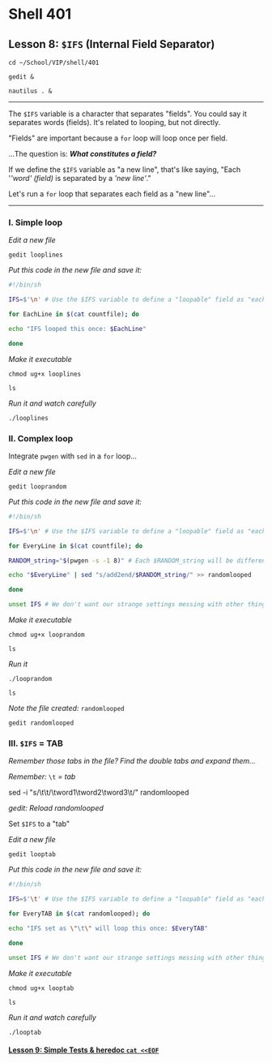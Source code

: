 # Shell 401
## Lesson 8: `$IFS` (Internal Field Separator)

`cd ~/School/VIP/shell/401`

`gedit &`

`nautilus . &`

___

The `$IFS` variable is a character that separates "fields". You could say it separates words (fields). It's related to looping, but not directly.

"Fields" are important because a `for` loop will loop once per field.

...The question is: ***What constitutes a field?***

If we define the `$IFS` variable as "a new line", that's like saying, "Each '*'word' (field)* is separated by a *'new line'*."

Let's run a `for` loop that separates each field as a "new line"...
___

### I. Simple loop

*Edit a new file*

`gedit looplines`

*Put this code in the new file and save it:*

```sh
#!/bin/sh

IFS=$'\n' # Use the $IFS variable to define a "loopable" field as "each" new line"

for EachLine in $(cat countfile); do

echo "IFS looped this once: $EachLine"

done
```

*Make it executable*

`chmod ug+x looplines`

`ls`

*Run it and watch carefully*

`./looplines`

### II. Complex loop

Integrate `pwgen` with `sed` in a `for` loop...

*Edit a new file*

`gedit looprandom`

*Put this code in the new file and save it:*

```sh
#!/bin/sh

IFS=$'\n' # Use the $IFS variable to define a "loopable" field as "each" new line"

for EveryLine in $(cat countfile); do

RANDOM_string="$(pwgen -s -1 8)" # Each $RANDOM_string will be different in each loop

echo "$EveryLine" | sed "s/add2end/$RANDOM_string/" >> randomlooped

done

unset IFS # We don't want our strange settings messing with other things.
```

*Make it executable*

`chmod ug+x looprandom`

`ls`

*Run it*

`./looprandom`

`ls`

*Note the file created:* `randomlooped`

`gedit randomlooped`

### III. `$IFS` = TAB

*Remember those tabs in the file? Find the double tabs and expand them...*

*Remember:* `\t` *= tab*

sed -i "s/\t\t/\tword1\tword2\tword3\t/" randomlooped

*gedit: Reload randomlooped*

Set `$IFS` to a "tab"

*Edit a new file*

`gedit looptab`

*Put this code in the new file and save it:*

```sh
#!/bin/sh

IFS=$'\t' # Use the $IFS variable to define a "loopable" field as "each" new line"

for EveryTAB in $(cat randomlooped); do

echo "IFS set as \"\t\" will loop this once: $EveryTAB"

done

unset IFS # We don't want our strange settings messing with other things.
```

*Make it executable*

`chmod ug+x looptab`

`ls`

*Run it and watch carefully*

`./looptab`

#### [Lesson 9: Simple Tests & heredoc `cat <<EOF`](https://github.com/inkVerb/vip/blob/master/401-shell/Lesson-09.md)
